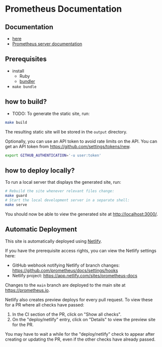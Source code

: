# Prometheus Documentation

## Documentation

* [here](content/docs)
* [Prometheus server documentation](https://github.com/prometheus/prometheus/tree/main/docs)

## Prerequisites

* install
  * Ruby
  * [bundler](https://bundler.io/)
* `make bundle`

## how to build?

* TODO: To generate the static site, run:

```bash
make build
```

The resulting static site will be stored in the `output` directory.

Optionally, you can use an API token to avoid rate limits on the API. You can get an API token from https://github.com/settings/tokens/new.
```bash
export GITHUB_AUTHENTICATION='-u user:token'
```

## how to deploy locally?

To run a local server that displays the generated site, run:

```bash
# Rebuild the site whenever relevant files change:
make guard
# Start the local development server in a separate shell:
make serve
```

You should now be able to view the generated site at
[http://localhost:3000/](http://localhost:3000).

## Automatic Deployment

This site is automatically deployed using [Netlify](https://www.netlify.com/).

If you have the prerequisite access rights, you can view the Netlify settings here:

* GitHub webhook notifying Netlify of branch changes: https://github.com/prometheus/docs/settings/hooks
* Netlify project: https://app.netlify.com/sites/prometheus-docs

Changes to the `main` branch are deployed to the main site at https://prometheus.io.

Netlify also creates preview deploys for every pull request. To view these for a PR where all checks have passed:

1. In the CI section of the PR, click on "Show all checks".
2. On the "deploy/netlify" entry, click on "Details" to view the preview site for the PR.

You may have to wait a while for the "deploy/netlify" check to appear after creating or updating the PR, even if the other checks have already passed.

